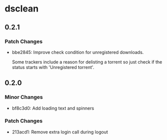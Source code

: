# dsclean

## 0.2.1

### Patch Changes

- bbe2845: Improve check condition for unregistered downloads.

  Some trackers include a reason for delisting a torrent so just check if the status starts with 'Unregistered torrent'.

## 0.2.0

### Minor Changes

- bf8c3d0: Add loading text and spinners

### Patch Changes

- 213acd1: Remove extra login call during logout
